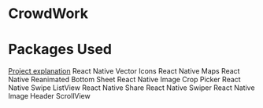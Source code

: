 # CrowdWork




# Packages Used
[Project explanation](https://reactnavigation.org/) 
React Native Vector Icons
React Native Maps
React Native Reanimated Bottom Sheet
React Native Image Crop Picker
React Native Swipe ListView
React Native Share
React Native Swiper
React Native Image Header ScrollView
